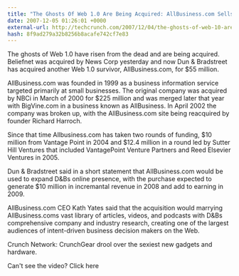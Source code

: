 ```yaml
---
title: "The Ghosts Of Web 1.0 Are Being Acquired: AllBusiness.com Sells For $55 Million"
date: 2007-12-05 01:26:01 +0000
external-url: http://techcrunch.com/2007/12/04/the-ghosts-of-web-10-are-being-acquired-allbusinesscom-sells-for-55-million/
hash: 8f9ad279a32b8256b8acafe742cf7e83
---
```


The ghosts of Web 1.0 have risen from the dead and are being acquired. Beliefnet was acquired by News Corp yesterday and now Dun & Bradstreet has acquired another Web 1.0 survivor, AllBusiness.com, for $55 million.

AllBusiness.com was founded in 1999 as a business information service targeted primarily at small businesses.  The original company was acquired by NBCi in March of 2000 for $225 million and was merged later that year with BigVine.com in a business known as AllBusiness. In April 2002 the company was broken up, with the AllBusiness.com site being reacquired by founder Richard Harroch.

Since that time Allbusiness.com has taken two rounds of funding, $10 million from Vantage Point in 2004 and $12.4 million in a round led by  Sutter Hill Ventures that included VantagePoint Venture Partners and Reed Elsevier Ventures in 2005.

Dun & Bradstreet said in a short statement that AllBusiness.com would be used to expand D&Bs online presence, with the purchase expected to generate $10 million in incremantal revenue in 2008 and add to earning in 2009.

AllBusiness.com CEO Kath Yates said that the acquisition would marrying AllBusiness.coms vast library of articles, videos, and podcasts with D&Bs comprehensive company and industry research, creating one of the largest audiences of intent-driven business decision makers on the Web.

Crunch Network:  CrunchGear drool over the sexiest new gadgets and hardware.





  
     
      
      
      
    
    
      

    
  
  Can't see the video? Click here
